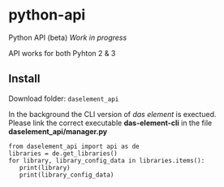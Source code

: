 # python-api

Python API (beta)
_Work in progress_

API works for both Pyhton 2 & 3

## Install

Download folder: `daselement_api`

In the background the CLI version of _das element_ is exectued.  
Please link the correct executable **das-element-cli** in the file **daselement_api/manager.py**

```
from daselement_api import api as de
libraries = de.get_libraries()
for library, library_config_data in libraries.items():
   print(library)
   print(library_config_data)
```
